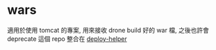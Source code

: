 # wars

適用於使用 tomcat 的專案, 用來接收 drone build 好的 war 檔, 之後也許會 deprecate 這個 repo 整合在 [deploy-helper](https://github.com/softleader/deploy-helper)
